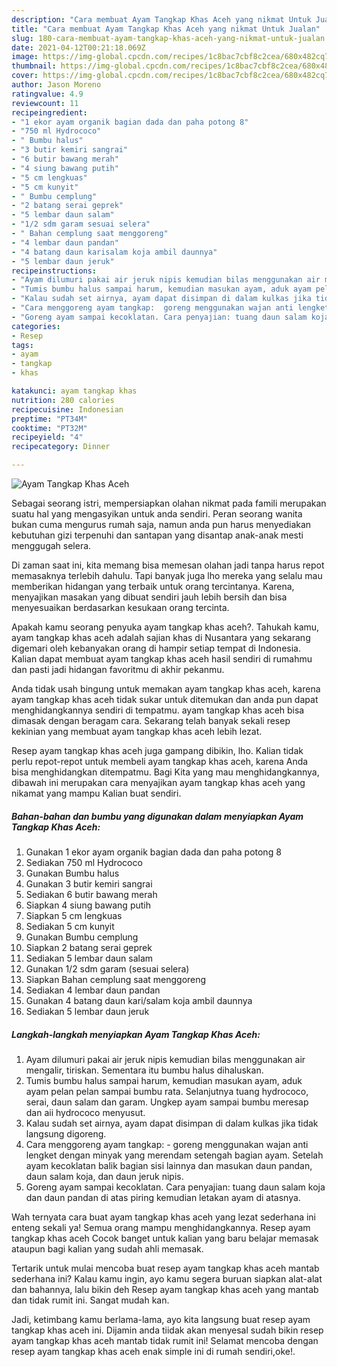 ```yaml
---
description: "Cara membuat Ayam Tangkap Khas Aceh yang nikmat Untuk Jualan"
title: "Cara membuat Ayam Tangkap Khas Aceh yang nikmat Untuk Jualan"
slug: 180-cara-membuat-ayam-tangkap-khas-aceh-yang-nikmat-untuk-jualan
date: 2021-04-12T00:21:18.069Z
image: https://img-global.cpcdn.com/recipes/1c8bac7cbf8c2cea/680x482cq70/ayam-tangkap-khas-aceh-foto-resep-utama.jpg
thumbnail: https://img-global.cpcdn.com/recipes/1c8bac7cbf8c2cea/680x482cq70/ayam-tangkap-khas-aceh-foto-resep-utama.jpg
cover: https://img-global.cpcdn.com/recipes/1c8bac7cbf8c2cea/680x482cq70/ayam-tangkap-khas-aceh-foto-resep-utama.jpg
author: Jason Moreno
ratingvalue: 4.9
reviewcount: 11
recipeingredient:
- "1 ekor ayam organik bagian dada dan paha potong 8"
- "750 ml Hydrococo"
- " Bumbu halus"
- "3 butir kemiri sangrai"
- "6 butir bawang merah"
- "4 siung bawang putih"
- "5 cm lengkuas"
- "5 cm kunyit"
- " Bumbu cemplung"
- "2 batang serai geprek"
- "5 lembar daun salam"
- "1/2 sdm garam sesuai selera"
- " Bahan cemplung saat menggoreng"
- "4 lembar daun pandan"
- "4 batang daun karisalam koja ambil daunnya"
- "5 lembar daun jeruk"
recipeinstructions:
- "Ayam dilumuri pakai air jeruk nipis kemudian bilas menggunakan air mengalir, tiriskan. Sementara itu bumbu halus dihaluskan."
- "Tumis bumbu halus sampai harum, kemudian masukan ayam, aduk ayam pelan pelan sampai bumbu rata. Selanjutnya tuang hydrococo, serai, daun salam dan garam. Ungkep ayam sampai bumbu meresap dan aii hydrococo menyusut."
- "Kalau sudah set airnya, ayam dapat disimpan di dalam kulkas jika tidak langsung digoreng."
- "Cara menggoreng ayam tangkap:  goreng menggunakan wajan anti lengket dengan minyak yang merendam setengah bagian ayam. Setelah ayam kecoklatan balik bagian sisi lainnya dan masukan daun pandan, daun salam koja, dan daun jeruk nipis."
- "Goreng ayam sampai kecoklatan. Cara penyajian: tuang daun salam koja dan daun pandan di atas piring kemudian letakan ayam di atasnya."
categories:
- Resep
tags:
- ayam
- tangkap
- khas

katakunci: ayam tangkap khas 
nutrition: 280 calories
recipecuisine: Indonesian
preptime: "PT34M"
cooktime: "PT32M"
recipeyield: "4"
recipecategory: Dinner

---
```



![Ayam Tangkap Khas Aceh](https://img-global.cpcdn.com/recipes/1c8bac7cbf8c2cea/680x482cq70/ayam-tangkap-khas-aceh-foto-resep-utama.jpg)

Sebagai seorang istri, mempersiapkan olahan nikmat pada famili merupakan suatu hal yang mengasyikan untuk anda sendiri. Peran seorang  wanita bukan cuma mengurus rumah saja, namun anda pun harus menyediakan kebutuhan gizi terpenuhi dan santapan yang disantap anak-anak mesti menggugah selera.

Di zaman  saat ini, kita memang bisa memesan olahan jadi tanpa harus repot memasaknya terlebih dahulu. Tapi banyak juga lho mereka yang selalu mau memberikan hidangan yang terbaik untuk orang tercintanya. Karena, menyajikan masakan yang dibuat sendiri jauh lebih bersih dan bisa menyesuaikan berdasarkan kesukaan orang tercinta. 



Apakah kamu seorang penyuka ayam tangkap khas aceh?. Tahukah kamu, ayam tangkap khas aceh adalah sajian khas di Nusantara yang sekarang digemari oleh kebanyakan orang di hampir setiap tempat di Indonesia. Kalian dapat membuat ayam tangkap khas aceh hasil sendiri di rumahmu dan pasti jadi hidangan favoritmu di akhir pekanmu.

Anda tidak usah bingung untuk memakan ayam tangkap khas aceh, karena ayam tangkap khas aceh tidak sukar untuk ditemukan dan anda pun dapat menghidangkannya sendiri di tempatmu. ayam tangkap khas aceh bisa dimasak dengan beragam cara. Sekarang telah banyak sekali resep kekinian yang membuat ayam tangkap khas aceh lebih lezat.

Resep ayam tangkap khas aceh juga gampang dibikin, lho. Kalian tidak perlu repot-repot untuk membeli ayam tangkap khas aceh, karena Anda bisa menghidangkan ditempatmu. Bagi Kita yang mau menghidangkannya, dibawah ini merupakan cara menyajikan ayam tangkap khas aceh yang nikamat yang mampu Kalian buat sendiri.

<!--inarticleads1-->

##### Bahan-bahan dan bumbu yang digunakan dalam menyiapkan Ayam Tangkap Khas Aceh:

1. Gunakan 1 ekor ayam organik bagian dada dan paha potong 8
1. Sediakan 750 ml Hydrococo
1. Gunakan  Bumbu halus
1. Gunakan 3 butir kemiri sangrai
1. Sediakan 6 butir bawang merah
1. Siapkan 4 siung bawang putih
1. Siapkan 5 cm lengkuas
1. Sediakan 5 cm kunyit
1. Gunakan  Bumbu cemplung
1. Siapkan 2 batang serai geprek
1. Sediakan 5 lembar daun salam
1. Gunakan 1/2 sdm garam (sesuai selera)
1. Siapkan  Bahan cemplung saat menggoreng
1. Sediakan 4 lembar daun pandan
1. Gunakan 4 batang daun kari/salam koja ambil daunnya
1. Sediakan 5 lembar daun jeruk




<!--inarticleads2-->

##### Langkah-langkah menyiapkan Ayam Tangkap Khas Aceh:

1. Ayam dilumuri pakai air jeruk nipis kemudian bilas menggunakan air mengalir, tiriskan. Sementara itu bumbu halus dihaluskan.
1. Tumis bumbu halus sampai harum, kemudian masukan ayam, aduk ayam pelan pelan sampai bumbu rata. Selanjutnya tuang hydrococo, serai, daun salam dan garam. Ungkep ayam sampai bumbu meresap dan aii hydrococo menyusut.
1. Kalau sudah set airnya, ayam dapat disimpan di dalam kulkas jika tidak langsung digoreng.
1. Cara menggoreng ayam tangkap:  - goreng menggunakan wajan anti lengket dengan minyak yang merendam setengah bagian ayam. Setelah ayam kecoklatan balik bagian sisi lainnya dan masukan daun pandan, daun salam koja, dan daun jeruk nipis.
1. Goreng ayam sampai kecoklatan. Cara penyajian: tuang daun salam koja dan daun pandan di atas piring kemudian letakan ayam di atasnya.




Wah ternyata cara buat ayam tangkap khas aceh yang lezat sederhana ini enteng sekali ya! Semua orang mampu menghidangkannya. Resep ayam tangkap khas aceh Cocok banget untuk kalian yang baru belajar memasak ataupun bagi kalian yang sudah ahli memasak.

Tertarik untuk mulai mencoba buat resep ayam tangkap khas aceh mantab sederhana ini? Kalau kamu ingin, ayo kamu segera buruan siapkan alat-alat dan bahannya, lalu bikin deh Resep ayam tangkap khas aceh yang mantab dan tidak rumit ini. Sangat mudah kan. 

Jadi, ketimbang kamu berlama-lama, ayo kita langsung buat resep ayam tangkap khas aceh ini. Dijamin anda tiidak akan menyesal sudah bikin resep ayam tangkap khas aceh mantab tidak rumit ini! Selamat mencoba dengan resep ayam tangkap khas aceh enak simple ini di rumah sendiri,oke!.

